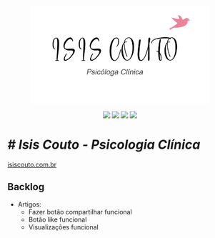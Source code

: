 <p align="center"><img src="assets/image/logo/nome_preto.png" width="400"></p>

<p align="center">
<a href="https://jekyllrb.com/"><img src="https://img.shields.io/badge/jekyll-3.8v-success.svg"/></a> 
<a href="https://pages.github.com/"><img src="https://img.shields.io/badge/hosting-github pages-green.svg"/></a> 
<a href="https://rubytogether.org/?source=rubygems"><img src="https://img.shields.io/badge/ruby-2.7v-blue"/></a> 
<a href="https://getbootstrap.com/docs/5.0/layout/containers/"><img src="https://img.shields.io/badge/bootstrap-5v-blueviolet"/></a> 
</p>

# *# Isis Couto - Psicologia Clínica*
<a href="https://isiscouto.com.br">isiscouto.com.br</a>


## Backlog

- Artigos:
    - Fazer botão compartilhar funcional
    - Botão like funcional 
    - Visualizações funcional
